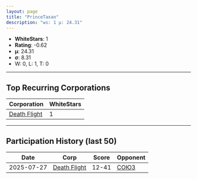 ```yaml
---
layout: page
title: "PrinceTaxan"
description: "ws: 1 μ: 24.31"
---
```

- **WhiteStars**: 1
- **Rating**: -0.62
- **μ**: 24.31  
- **σ**: 8.31
- W: 0, L: 1, T: 0

---

## Top Recurring Corporations

| Corporation | WhiteStars |
| --- | --- |
| [Death Flight](https://ws.tsl.rocks/corp/b343459f43f0a7c366dd05dcac02d78c7a8d6cf09c7241e9b558a92e2456e1d4/) | 1 |

---

## Participation History (last 50)

| Date | Corp | Score | Opponent |
| --- | --- | --- | --- |
| 2025-07-27 | [Death Flight](https://ws.tsl.rocks/corp/b343459f43f0a7c366dd05dcac02d78c7a8d6cf09c7241e9b558a92e2456e1d4/) | 12-41 | [СОЮЗ](https://ws.tsl.rocks/corp/068cec010bfee0723895562d4bf580b93628758a762b6918d384fef632d281ab/) |